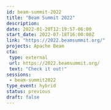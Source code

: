 ```yaml
---
id: beam-summit-2022
title: "Beam Summit 2022"
description: 
date: 2022-01-20T12:19:57-06:00
start_date: 2022-07-18T16:00:00Z
link: "https://2022.beamsummit.org/" 
projects: Apache Beam
cta: 
 type: external
 url: https://2022.beamsummit.org/
 text: "Check it out!"
sessions:
 - beam-summit2022
type_event: hybrid
status: previous
draft: false
---
```




